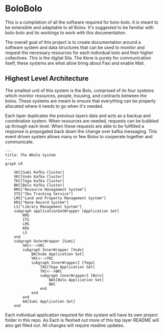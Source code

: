 # BoloBolo
This is a compilation of all the software required for bolo-bolo. It is meant to be extensible and adaptable to all Bolos. It's suggested to be familiar with bolo-bolo and its workings to work with this documentation. 

The overall goal of this project is to create documentation around a software system and data structures that can be used to monitor and request the necessary resources for each individual bolo and their higher collectives. This is the digital Sila. The Kene is purely for communication itself, these systems are what allow bring about Fasi and enable Mali.

## Highest Level Architecture 
The smallest unit of this system is the Bolo, comprised of its four systems which monitor resources, people, housing, and contracts between the bolos. These systems are meant to ensure that everything can be properly allocated where it needs to go when it's needed. 

Each layer duplicates the previous layers data and acts as a backup and coordination system. When resources are needed, requests can be bubbled up through each level. When these requests are able to be fullfilled a response
is propogated back down the change over kafka messaging. This event driven system allows many or few Bolos to cooperate together and communicate.  
```mermaid
---
title: The Whole System
---
graph LR
    
    SKC[Sumi Kafka Cluster]
    VKC[Vudo Kafka Cluster]
    TKC[Tega Kafka Cluster]
    BKC[Bolo Kafka Cluster]
    RMS["Resource Management System"]
    ITS["Ibu Tracking Service"]
    LMS["Land and Property Management System"]
    KRS["Kene Record System"]
    LS["Library Management System"]
    subgraph applicationSetWrapper [Application Set]
        RMS
        ITS
        LMS
        KRS
        LS
    end
    subgraph OuterWrapper [Sumi]
        SKC<-->VKC
        subgraph InnerWrapper [Vudo]
            BA[Vudo Application Set]
            VKC<-->TKC
            subgraph InnerWrapper2 [Tega]
                TAS[Tega Application Set]
                TKC<-->BKC
                subgraph InnerWrapper3 [Bolo]
                    BAS[Bolo Application Set]
                    BKC
                end
            end
        end
        AA[Sumi Application Set]
    end
```
Each individual application required for this system will have its own project folder in this repo. As Each is fleshed out more of this top layer README will also get filled out. All changes will require readme updates. 
